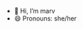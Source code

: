- 👋 Hi, I’m marv
- 😄 Pronouns: she/her

<!---
marv080/marv080 is a ✨ special ✨ repository because its `README.md` (this file) appears on your GitHub profile.
You can click the Preview link to take a look at your changes.
--->
